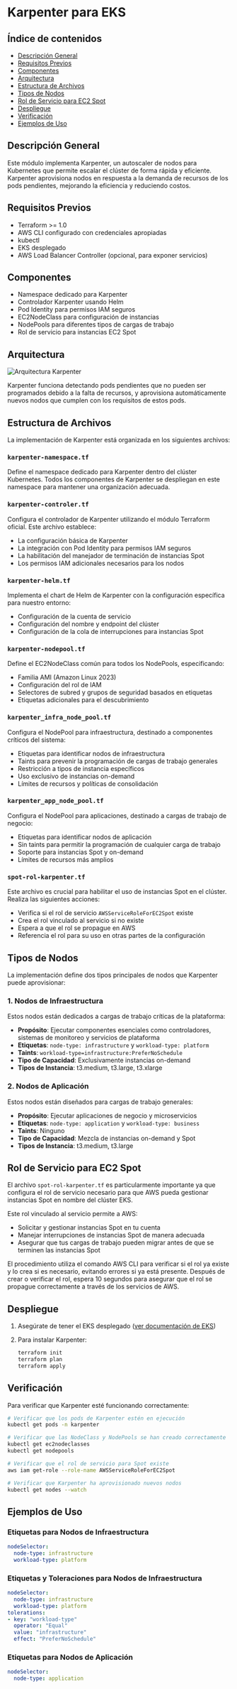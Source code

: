 # Karpenter para EKS

## Índice de contenidos
* [Descripción General](#descripcion)
* [Requisitos Previos](#requisitos)
* [Componentes](#componentes)
* [Arquitectura](#arquitectura)
* [Estructura de Archivos](#estructura)
* [Tipos de Nodos](#tipos-nodos)
* [Rol de Servicio para EC2 Spot](#rol-spot)
* [Despliegue](#despliegue)
* [Verificación](#verificacion)
* [Ejemplos de Uso](#ejemplos)

<a name="descripcion"></a>
## Descripción General
Este módulo implementa Karpenter, un autoscaler de nodos para Kubernetes que permite escalar el clúster de forma rápida y eficiente. Karpenter aprovisiona nodos en respuesta a la demanda de recursos de los pods pendientes, mejorando la eficiencia y reduciendo costos.

<a name="requisitos"></a>
## Requisitos Previos
- Terraform >= 1.0
- AWS CLI configurado con credenciales apropiadas
- kubectl
- EKS desplegado
- AWS Load Balancer Controller (opcional, para exponer servicios)

<a name="componentes"></a>
## Componentes
- Namespace dedicado para Karpenter
- Controlador Karpenter usando Helm
- Pod Identity para permisos IAM seguros
- EC2NodeClass para configuración de instancias
- NodePools para diferentes tipos de cargas de trabajo
- Rol de servicio para instancias EC2 Spot

<a name="arquitectura"></a>
## Arquitectura

![Arquitectura Karpenter](https://github.com/Andherson333333/robot-shop/blob/master/Infrastructure-cloud-EKS/Karpenter/imagenes/karpenter-9.png)

Karpenter funciona detectando pods pendientes que no pueden ser programados debido a la falta de recursos, y aprovisiona automáticamente nuevos nodos que cumplen con los requisitos de estos pods.

<a name="estructura"></a>
## Estructura de Archivos

La implementación de Karpenter está organizada en los siguientes archivos:

### `karpenter-namespace.tf`

Define el namespace dedicado para Karpenter dentro del clúster Kubernetes. Todos los componentes de Karpenter se despliegan en este namespace para mantener una organización adecuada.

### `karpenter-controler.tf`

Configura el controlador de Karpenter utilizando el módulo Terraform oficial. Este archivo establece:
- La configuración básica de Karpenter
- La integración con Pod Identity para permisos IAM seguros
- La habilitación del manejador de terminación de instancias Spot
- Los permisos IAM adicionales necesarios para los nodos

### `karpenter-helm.tf`

Implementa el chart de Helm de Karpenter con la configuración específica para nuestro entorno:
- Configuración de la cuenta de servicio
- Configuración del nombre y endpoint del clúster
- Configuración de la cola de interrupciones para instancias Spot

### `karpenter-nodepool.tf`

Define el EC2NodeClass común para todos los NodePools, especificando:
- Familia AMI (Amazon Linux 2023)
- Configuración del rol de IAM
- Selectores de subred y grupos de seguridad basados en etiquetas
- Etiquetas adicionales para el descubrimiento

### `karpenter_infra_node_pool.tf`

Configura el NodePool para infraestructura, destinado a componentes críticos del sistema:
- Etiquetas para identificar nodos de infraestructura
- Taints para prevenir la programación de cargas de trabajo generales
- Restricción a tipos de instancia específicos
- Uso exclusivo de instancias on-demand
- Límites de recursos y políticas de consolidación

### `karpenter_app_node_pool.tf`

Configura el NodePool para aplicaciones, destinado a cargas de trabajo de negocio:
- Etiquetas para identificar nodos de aplicación
- Sin taints para permitir la programación de cualquier carga de trabajo
- Soporte para instancias Spot y on-demand
- Límites de recursos más amplios

### `spot-rol-karpenter.tf`

Este archivo es crucial para habilitar el uso de instancias Spot en el clúster. Realiza las siguientes acciones:
- Verifica si el rol de servicio `AWSServiceRoleForEC2Spot` existe
- Crea el rol vinculado al servicio si no existe
- Espera a que el rol se propague en AWS
- Referencia el rol para su uso en otras partes de la configuración

<a name="tipos-nodos"></a>
## Tipos de Nodos

La implementación define dos tipos principales de nodos que Karpenter puede aprovisionar:

### 1. Nodos de Infraestructura
Estos nodos están dedicados a cargas de trabajo críticas de la plataforma:

- **Propósito**: Ejecutar componentes esenciales como controladores, sistemas de monitoreo y servicios de plataforma
- **Etiquetas**: `node-type: infrastructure` y `workload-type: platform`
- **Taints**: `workload-type=infrastructure:PreferNoSchedule`
- **Tipo de Capacidad**: Exclusivamente instancias on-demand
- **Tipos de Instancia**: t3.medium, t3.large, t3.xlarge

### 2. Nodos de Aplicación
Estos nodos están diseñados para cargas de trabajo generales:

- **Propósito**: Ejecutar aplicaciones de negocio y microservicios
- **Etiquetas**: `node-type: application` y `workload-type: business`
- **Taints**: Ninguno
- **Tipo de Capacidad**: Mezcla de instancias on-demand y Spot
- **Tipos de Instancia**: t3.medium, t3.large

<a name="rol-spot"></a>
## Rol de Servicio para EC2 Spot

El archivo `spot-rol-karpenter.tf` es particularmente importante ya que configura el rol de servicio necesario para que AWS pueda gestionar instancias Spot en nombre del clúster EKS.

Este rol vinculado al servicio permite a AWS:
- Solicitar y gestionar instancias Spot en tu cuenta
- Manejar interrupciones de instancias Spot de manera adecuada
- Asegurar que tus cargas de trabajo pueden migrar antes de que se terminen las instancias Spot

El procedimiento utiliza el comando AWS CLI para verificar si el rol ya existe y lo crea si es necesario, evitando errores si ya está presente. Después de crear o verificar el rol, espera 10 segundos para asegurar que el rol se propague correctamente a través de los servicios de AWS.

<a name="despliegue"></a>
## Despliegue

1. Asegúrate de tener el EKS desplegado ([ver documentación de EKS](https://github.com/Andherson333333/robot-shop/blob/master/Infrastructure-cloud-EKS/EKS/readme.md))

2. Para instalar Karpenter:
   ```bash
   terraform init
   terraform plan
   terraform apply
   ```

<a name="verificacion"></a>
## Verificación

Para verificar que Karpenter esté funcionando correctamente:

```bash
# Verificar que los pods de Karpenter estén en ejecución
kubectl get pods -n karpenter

# Verificar que las NodeClass y NodePools se han creado correctamente
kubectl get ec2nodeclasses
kubectl get nodepools

# Verificar que el rol de servicio para Spot existe
aws iam get-role --role-name AWSServiceRoleForEC2Spot

# Verificar que Karpenter ha aprovisionado nuevos nodos
kubectl get nodes --watch
```

<a name="ejemplos"></a>
## Ejemplos de Uso

### Etiquetas para Nodos de Infraestructura
```yaml
nodeSelector:
  node-type: infrastructure
  workload-type: platform
```

### Etiquetas y Toleraciones para Nodos de Infraestructura
```yaml
nodeSelector:
  node-type: infrastructure
  workload-type: platform
tolerations:
- key: "workload-type"
  operator: "Equal"
  value: "infrastructure"
  effect: "PreferNoSchedule"
```

### Etiquetas para Nodos de Aplicación
```yaml
nodeSelector:
  node-type: application
```

